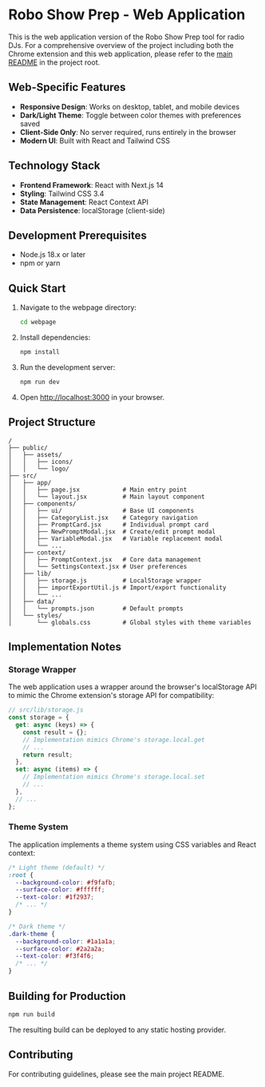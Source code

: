 # Robo Show Prep - Web Application

This is the web application version of the Robo Show Prep tool for radio DJs. For a comprehensive overview of the project including both the Chrome extension and this web application, please refer to the [main README](../README.md) in the project root.

## Web-Specific Features

- **Responsive Design**: Works on desktop, tablet, and mobile devices
- **Dark/Light Theme**: Toggle between color themes with preferences saved
- **Client-Side Only**: No server required, runs entirely in the browser
- **Modern UI**: Built with React and Tailwind CSS

## Technology Stack

- **Frontend Framework**: React with Next.js 14
- **Styling**: Tailwind CSS 3.4
- **State Management**: React Context API
- **Data Persistence**: localStorage (client-side)

## Development Prerequisites

- Node.js 18.x or later
- npm or yarn

## Quick Start

1. Navigate to the webpage directory:
   ```bash
   cd webpage
   ```

2. Install dependencies:
   ```bash
   npm install
   ```

3. Run the development server:
   ```bash
   npm run dev
   ```

4. Open [http://localhost:3000](http://localhost:3000) in your browser.

## Project Structure

```
/
├── public/
│   ├── assets/
│   │   ├── icons/
│   │   └── logo/
├── src/
│   ├── app/
│   │   ├── page.jsx            # Main entry point
│   │   └── layout.jsx          # Main layout component
│   ├── components/
│   │   ├── ui/                 # Base UI components
│   │   ├── CategoryList.jsx    # Category navigation
│   │   ├── PromptCard.jsx      # Individual prompt card
│   │   ├── NewPromptModal.jsx  # Create/edit prompt modal
│   │   ├── VariableModal.jsx   # Variable replacement modal
│   │   └── ...
│   ├── context/
│   │   ├── PromptContext.jsx   # Core data management
│   │   └── SettingsContext.jsx # User preferences
│   ├── lib/
│   │   ├── storage.js          # LocalStorage wrapper
│   │   ├── importExportUtil.js # Import/export functionality
│   │   └── ...
│   ├── data/
│   │   └── prompts.json        # Default prompts
│   └── styles/
│       └── globals.css         # Global styles with theme variables
```

## Implementation Notes

### Storage Wrapper

The web application uses a wrapper around the browser's localStorage API to mimic the Chrome extension's storage API for compatibility:

```javascript
// src/lib/storage.js
const storage = {
  get: async (keys) => {
    const result = {};
    // Implementation mimics Chrome's storage.local.get
    // ...
    return result;
  },
  set: async (items) => {
    // Implementation mimics Chrome's storage.local.set
    // ...
  },
  // ...
};
```

### Theme System

The application implements a theme system using CSS variables and React context:

```css
/* Light theme (default) */
:root {
  --background-color: #f9fafb;
  --surface-color: #ffffff;
  --text-color: #1f2937;
  /* ... */
}

/* Dark theme */
.dark-theme {
  --background-color: #1a1a1a;
  --surface-color: #2a2a2a;
  --text-color: #f3f4f6;
  /* ... */
}
```

## Building for Production

```bash
npm run build
```

The resulting build can be deployed to any static hosting provider.

## Contributing

For contributing guidelines, please see the main project README.